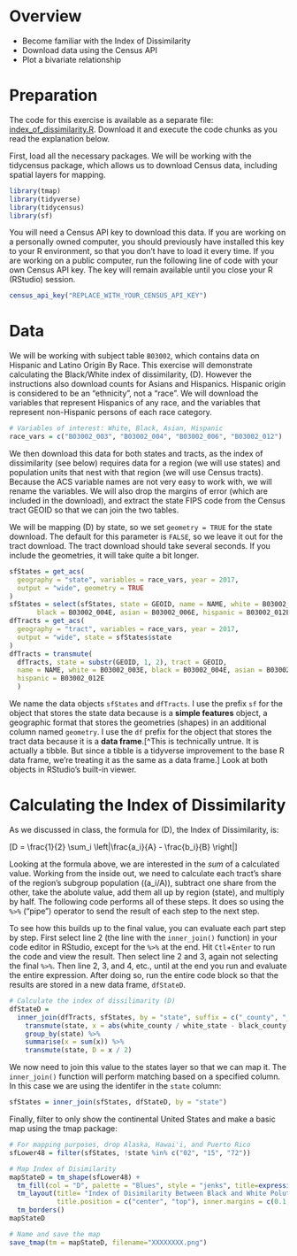 # Overview

  - Become familiar with the Index of Dissimilarity
  - Download data using the Census API
  - Plot a bivariate relationship

# Preparation

The code for this exercise is available as a separate file:
[index\_of\_dissimilarity.R](index_of_dissimilarity.R). Download it and
execute the code chunks as you read the explanation below.

First, load all the necessary packages. We will be working with the
tidycensus package, which allows us to download Census data, including
spatial layers for mapping.

``` r
library(tmap)
library(tidyverse)
library(tidycensus)
library(sf)
```

You will need a Census API key to download this data. If you are working
on a personally owned computer, you should previously have installed
this key to your R environment, so that you don’t have to load it every
time. If you are working on a public computer, run the following line of
code with your own Census API key. The key will remain available until
you close your R (RStudio) session.

``` r
census_api_key("REPLACE_WITH_YOUR_CENSUS_API_KEY") 
```

# Data

We will be working with subject table `B03002`, which contains data on
Hispanic and Latino Origin By Race. This exercise will demonstrate
calculating the Black/White index of dissimilarity, \(D\). However the
instructions also download counts for Asians and Hispanics. Hispanic
origin is considered to be an “ethnicity”, not a “race”. We will
download the variables that represent Hispanics of any race, and the
variables that represent non-Hispanic persons of each race category.

``` r
# Variables of interest: White, Black, Asian, Hispanic
race_vars = c("B03002_003", "B03002_004", "B03002_006", "B03002_012")
```

We then download this data for both states and tracts, as the index of
dissimilarity (see below) requires data for a region (we will use
states) and population units that nest with that region (we will use
Census tracts). Because the ACS variable names are not very easy to work
with, we will rename the variables. We will also drop the margins of
error (which are included in the download), and extract the state FIPS
code from the Census tract GEOID so that we can join the two tables.

We will be mapping \(D\) by state, so we set `geometry = TRUE` for the
state download. The default for this parameter is `FALSE`, so we leave
it out for the tract download. The tract download should take several
seconds. If you include the geometries, it will take quite a bit longer.

``` r
sfStates = get_acs(
  geography = "state", variables = race_vars, year = 2017, 
  output = "wide", geometry = TRUE
)
sfStates = select(sfStates, state = GEOID, name = NAME, white = B03002_003E, 
       black = B03002_004E, asian = B03002_006E, hispanic = B03002_012E)
dfTracts = get_acs(
  geography = "tract", variables = race_vars, year = 2017, 
  output = "wide", state = sfStates$state
)
dfTracts = transmute(
  dfTracts, state = substr(GEOID, 1, 2), tract = GEOID, 
  name = NAME, white = B03002_003E, black = B03002_004E, asian = B03002_006E, 
  hispanic = B03002_012E
  )
```

We name the data objects `sfStates` and `dfTracts`. I use the prefix
`sf` for the object that stores the state data because is a **simple
features** object, a geographic format that stores the geometries
(shapes) in an additional column named `geometry`. I use the `df` prefix
for the object that stores the tract data because it is a **data
frame**.\[^This is technically untrue. It is actually a tibble. But
since a tibble is a tidyverse improvement to the base R data frame,
we’re treating it as the same as a data frame.\] Look at both objects
in RStudio’s built-in viewer.

# Calculating the Index of Dissimilarity

As we discussed in class, the formula for \(D\), the Index of
Dissimilarity, is:

\[D = \frac{1}{2} \sum_i \left|\frac{a_i}{A} - \frac{b_i}{B} \right|\]

<!--
![](images/EqnIndexOfDissimilarity.png)\ 
-->

Looking at the formula above, we are interested in the *sum* of a
calculated value. Working from the inside out, we need to calculate each
tract’s share of the region’s subgroup population (\(a_i/A\)), subtract
one share from the other, take the abolute value, add them all up by
region (state), and multiply by half. The following code performs all of
these steps. It does so using the `%>%` (“pipe”) operator to send the
result of each step to the next step.

To see how this builds up to the final value, you can evaluate each part
step by step. First select line 2 (the line with the `inner_join()`
function) in your code editor in RStudio, except for the `%>%` at the
end. Hit `Ctl`+`Enter` to run the code and view the result. Then select
line 2 and 3, again not selecting the final `%>%`. Then line 2, 3, and
4, etc., until at the end you run and evaluate the entire expression.
After doing so, run the entire code block so that the results are stored
in a new data frame, `dfStateD`.

``` r
# Calculate the index of dissilimarity (D)
dfStateD = 
  inner_join(dfTracts, sfStates, by = "state", suffix = c("_county", "_state")) %>%
    transmute(state, x = abs(white_county / white_state - black_county / black_state)) %>%
    group_by(state) %>%
    summarise(x = sum(x)) %>%
    transmute(state, D = x / 2)
```

We now need to join this value to the states layer so that we can map
it. The `inner_join()` function will perform matching based on a
specified column. In this case we are using the identifer in the `state`
column:

``` r
sfStates = inner_join(sfStates, dfStateD, by = "state")
```

Finally, filter to only show the continental United States and make a
basic map using the tmap package:

``` r
# For mapping purposes, drop Alaska, Hawai'i, and Puerto Rico
sfLower48 = filter(sfStates, !state %in% c("02", "15", "72"))

# Map Index of Disimilarity
mapStateD = tm_shape(sfLower48) + 
  tm_fill(col = "D", palette = "Blues", style = "jenks", title=expression("Index of Disimilarity")) + 
  tm_layout(title= "Index of Disimilarity Between Black and White Polutions in the US", 
            title.position = c("center", "top"), inner.margins = c(0.1, 0.1, 0.15, 0.05)) + 
  tm_borders()
mapStateD

# Name and save the map
save_tmap(tm = mapStateD, filename="XXXXXXXX.png")
```

<!--
# ASSIGNMENT

Segregation is often studied not by state but by metropolitan area. Tidycensus let's us download that as well, although not the geometries. Researchers are often interested in seeing how segregation correlates with other variables. 

Determine a state-level ACS variable that you would like to compare with segregation. If you wanted to investigate the impacts of Black/White segregation, for example, you could choose median household income, unemployment, or percent poverty for Black households. Add that variable to the list of variables you will download.

Then create a variable `dfMetros`, based on the R code for `sfStates`. Set the `geography = "metropolitan statistical area/micropolitan statistical area"`, and do **not** include the geometries.

Use the `filter` function to eliminate areas that are "Micro Area"s.

After downloading the data and calculating the index of dissimilarity by metro, use ggplot to make a basic scatterplot of the two variables.
-->
